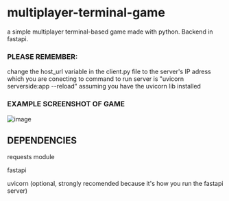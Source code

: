 # multiplayer-terminal-game
a simple multiplayer terminal-based game made with python. Backend in fastapi. 

### PLEASE REMEMBER:
change the host_url variable in the client.py file to the server's IP adress which you are conecting to
command to run server is "uvicorn serverside:app --reload" assuming you have the uvicorn lib installed

### EXAMPLE SCREENSHOT OF GAME
![image](https://user-images.githubusercontent.com/77999105/131205194-a5b54dc8-c54b-4971-82bc-2502f5b54242.png)

## DEPENDENCIES
requests module

fastapi

uvicorn (optional, strongly recomended because it's how you run the fastapi server)
